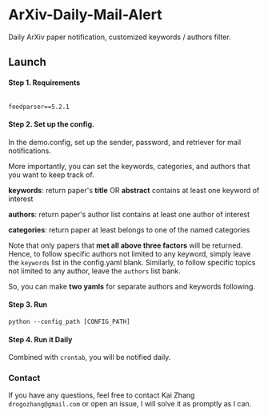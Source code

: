 # ArXiv-Daily-Mail-Alert

Daily ArXiv paper notification, customized keywords / authors filter.



## Launch

#### Step 1. Requirements

```

feedparser==5.2.1

```



#### Step 2. Set up the config.

In the demo.config, set up the sender, password, and retriever for mail notifications.

More importantly, you can set the keywords, categories, and authors that you want to keep track of.

**keywords**: return paper's **title** OR **abstract** contains at least one keyword of interest

**authors**: return paper's author list contains at least one author of interest

**categories**: return paper at least belongs to one of the named categories



Note that only papers that **met all above three factors** will be returned. Hence, to follow specific authors not limited to any keyword, simply leave the `keywords` list in the config.yaml blank. Similarly, to follow specific topics not limited to any author, leave the `authors` list bank.

So, you can make **two yamls** for separate authors and keywords following.



#### Step 3. Run

```linux
python --config_path [CONFIG_PATH]
```



#### Step 4. Run it Daily

Combined with `crontab`, you will be notified daily.



### Contact

If you have any questions, feel free to contact Kai Zhang `drogozhang@gmail.com` or open an issue, I will solve it as promptly as I can.

